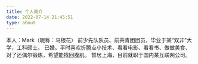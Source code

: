```yaml
---
title: 个人简介
date: 2022-07-14 21:45:51
type: about
---
```


本人：Mark（昵称：马根花）
前少先队队员、前共青团团员，毕业于某“双非”大学，工科硕士。
已婚。平时喜欢折腾点小技术、看看电影、看看书、做做美食、对了还偶尔锻炼，希望能找回腹肌。
暂居上海，目前就职于国内某互联网公司。
